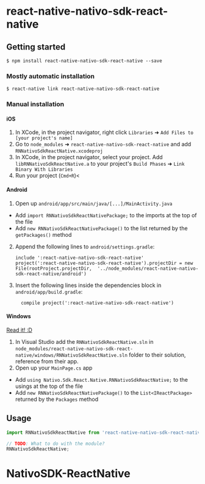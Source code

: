 
# react-native-nativo-sdk-react-native

## Getting started

`$ npm install react-native-nativo-sdk-react-native --save`

### Mostly automatic installation

`$ react-native link react-native-nativo-sdk-react-native`

### Manual installation


#### iOS

1. In XCode, in the project navigator, right click `Libraries` ➜ `Add Files to [your project's name]`
2. Go to `node_modules` ➜ `react-native-nativo-sdk-react-native` and add `RNNativoSdkReactNative.xcodeproj`
3. In XCode, in the project navigator, select your project. Add `libRNNativoSdkReactNative.a` to your project's `Build Phases` ➜ `Link Binary With Libraries`
4. Run your project (`Cmd+R`)<

#### Android

1. Open up `android/app/src/main/java/[...]/MainActivity.java`
  - Add `import RNNativoSdkReactNativePackage;` to the imports at the top of the file
  - Add `new RNNativoSdkReactNativePackage()` to the list returned by the `getPackages()` method
2. Append the following lines to `android/settings.gradle`:
  	```
  	include ':react-native-nativo-sdk-react-native'
  	project(':react-native-nativo-sdk-react-native').projectDir = new File(rootProject.projectDir, 	'../node_modules/react-native-nativo-sdk-react-native/android')
  	```
3. Insert the following lines inside the dependencies block in `android/app/build.gradle`:
  	```
      compile project(':react-native-nativo-sdk-react-native')
  	```

#### Windows
[Read it! :D](https://github.com/ReactWindows/react-native)

1. In Visual Studio add the `RNNativoSdkReactNative.sln` in `node_modules/react-native-nativo-sdk-react-native/windows/RNNativoSdkReactNative.sln` folder to their solution, reference from their app.
2. Open up your `MainPage.cs` app
  - Add `using Nativo.Sdk.React.Native.RNNativoSdkReactNative;` to the usings at the top of the file
  - Add `new RNNativoSdkReactNativePackage()` to the `List<IReactPackage>` returned by the `Packages` method


## Usage
```javascript
import RNNativoSdkReactNative from 'react-native-nativo-sdk-react-native';

// TODO: What to do with the module?
RNNativoSdkReactNative;
```
  # NativoSDK-ReactNative
